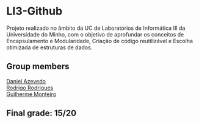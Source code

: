 # LI3-Github

Projeto realizado no âmbito da UC de Laboratórios de Informática III da Universidade do Minho, com o objetivo de aprofundar os conceitos de Encapsulamento e Modularidade, Criação de código reutilizável e Escolha otimizada de estruturas de dados.

## Group members  

[Daniel Azevedo](https://www.github.com/danieltazevedo)  
[Rodrigo Rodrigues](https://www.github.com/webst2r)  
[Guilherme Monteiro](https://www.github.com/rushmetra)

## Final grade: 15/20
